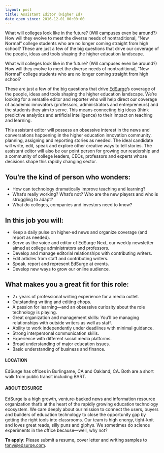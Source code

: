 ```yaml
---
layout: post
title: Assistant Editor (Higher Ed)
date_open_since: 2016-12-01 00:00:00
---
```


What will colleges look like in the future? (Will campuses even be around?) How will they evolve to meet the diverse needs of nontraditional, “New Normal” college students who are no longer coming straight from high school? These are just a few of the big questions that drive our coverage of the people, ideas and tools shaping the higher education landscape.

<!--break-->
What will colleges look like in the future? (Will campuses even be around?) How will they evolve to meet the diverse needs of nontraditional, “New Normal” college students who are no longer coming straight from high school? 

These are just a few of the big questions that drive [EdSurge](http://www.edsurge.com)’s coverage of the people, ideas and tools shaping the higher education landscape. We’re looking for a versatile editor and reporter who will help direct our coverage of academic innovators (professors, administrators and entrepreneurs) and the students they aim to serve. This means connecting big ideas (think predictive analytics and artificial intelligence) to their impact on teaching and learning. 

This assistant editor will possess an obsessive interest in the news and conversations happening in the higher education innovation community, planning, assigning and reporting stories as needed. The ideal candidate will write, edit, speak and explore other creative ways to tell stories. The assistant editor will also be our point person for growing our readership and a community of college leaders, CEOs, professors and experts whose decisions shape this rapidly changing sector.

## You’re the kind of person who wonders:

* How can technology dramatically improve teaching and learning?
* What’s really working? What’s not? Who are the new players and who is struggling to adapt?
* What do colleges, companies and investors need to know? 

## In this job you will:

* Keep a daily pulse on higher-ed news and organize coverage (and report as needed).
* Serve as the voice and editor of EdSurge Next, our weekly newsletter aimed at college administrators and professors.
* Develop and manage editorial relationships with contributing writers.
* Edit articles from staff and contributing writers.
* Speak, report and represent EdSurge at events.
* Develop new ways to grow our online audience.

## What makes you a great fit for this role:

* 2+ years of professional writing experience for a media outlet.
* Outstanding writing and editing chops.
* A passion for learning—and an obsessive curiosity about the role technology is playing.
* Great organization and management skills: You’ll be managing relationships with outside writers as well as staff.
* Ability to work independently under deadlines with minimal guidance.
* Strong interpersonal communication skills.
* Experience with different social media platforms.
* Broad understanding of major education issues.
* Basic understanding of business and finance.

#### LOCATION
EdSurge has offices in Burlingame, CA and Oakland, CA. Both are a short walk from public transit including BART.

#### ABOUT EDSURGE
EdSurge is a high growth, venture-backed news and information resource organization that’s at the heart of the rapidly growing education technology ecosystem. We care deeply about our mission to connect the users, buyers and builders of education technology to close the opportunity gap by getting the right tools into classrooms. Our team is high energy, tight-knit and loves great reads, silly puns and giphys. We sometimes do science experiments in the office because—well, why not?

**To apply:** Please submit a resume, cover letter and writing samples to <a href="mailto:tony@edsurge.com" class="button button-rounded button-primary button-large">tony@edsurge.com</a>.
